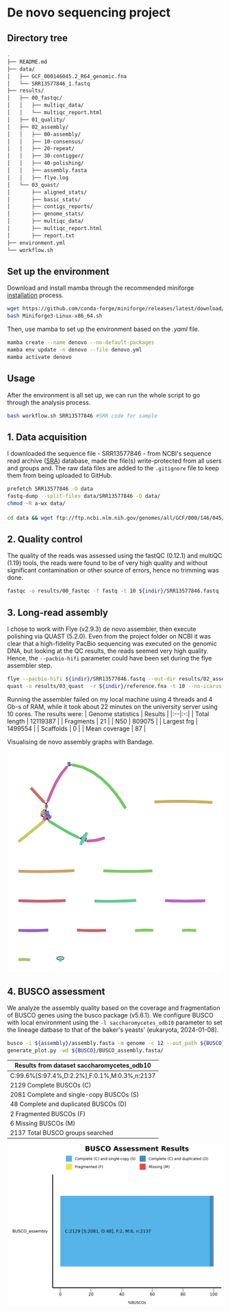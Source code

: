 # De novo sequencing project

## Directory tree
```bash
.
├── README.md
├── data/
│   ├── GCF_000146045.2_R64_genomic.fna
│   └── SRR13577846_1.fastq
├── results/
│   ├── 00_fastqc/
│   │   ├── multiqc_data/
│   │   └── multiqc_report.html
│   ├── 01_quality/
│   ├── 02_assembly/
│   │   ├── 00-assembly/
│   │   ├── 10-consensus/
│   │   ├── 20-repeat/
│   │   ├── 30-contigger/
│   │   ├── 40-polishing/
│   │   ├── assembly.fasta
│   │   ├── flye.log
│   └── 03_quast/
│       ├── aligned_stats/
│       ├── basic_stats/
│       ├── contigs_reports/
│       ├── genome_stats/
│       ├── multiqc_data/
│       ├── multiqc_report.html
│       ├── report.txt
├── environment.yml
└── workflow.sh
```
## Set up the environment
Download and install mamba through the recommended miniforge [installation](https://github.com/conda-forge/miniforge) process.
```bash
wget https://github.com/conda-forge/miniforge/releases/latest/download/Miniforge3-Linux-x86_64.sh
bash Miniforge3-Linux-x86_64.sh
```
Then, use mamba to set up the environment based on the *.yaml* file.
```bash
mamba create --name denovo --no-default-packages
mamba env update -n denovo --file denovo.yml
mamba activate denovo
```
## Usage
After the environment is all set up, we can run the whole script to go through the analysis process.
```bash
bash workflow.sh SRR13577846 #SRR code for sample
```
## 1. Data acquisition
I downloaded the sequence file - SRR13577846 - from NCBI's sequence read archive ([SRA](https://trace.ncbi.nlm.nih.gov/Traces/?view=run_browser&acc=SRR13577846&display=metadata)) database, made the file(s) write-protected from all users and groups and. The raw data files are added to the `.gitignore` file to keep them from being uploaded to GitHub.
```bash
prefetch SRR13577846 -O data
fastq-dump --split-files data/SRR13577846 -O data/
chmod -R a-wx data/

cd data && wget ftp://ftp.ncbi.nlm.nih.gov/genomes/all/GCF/000/146/045/GCF_000146045.2_R64/GCF_000146045.2_R64_genomic.fna.gz
```
## 2. Quality control
The quality of the reads was assessed using the fastQC (0.12.1) and multiQC (1.19) tools, the reads were found to be of very high quality and without significant contamination or other source of errors, hence no trimming was done.
```bash
fastqc -o results/00_fastqc -f fastq -t 10 ${indir}/SRR13577846.fastq
```

## 3. Long-read assembly
I chose to work with Flye (v2.9.3) de novo assembler, then execute polishing via QUAST (5.2.0). Even from the project folder on NCBI it was clear that a high-fidelity PacBio sequencing was executed on the genomic DNA, but looking at the QC results, the reads seemed very high quality. Hence, the `--pacbio-hifi` parameter could have been set during the flye assembler step. 
```bash
flye --pacbio-hifi ${indir}/SRR13577846.fastq --out-dir results/02_assembly --threads 10
quast -o results/03_quast  -r ${indir}/reference.fna -t 10 --no-icarus results/02_assembly/assembly.fasta
```
Running the assembler failed on my local machine using 4 threads and 4 Gb-s of RAM, while it took about 22 minutes on the university server using 10 cores. The results were:
| Genome statistics | Results |
|:--|:-:|
| Total length | 12119387 |
| Fragments | 21 |
| N50 | 809075 |
| Largest frg | 1499554 |
| Scaffolds | 0 |
| Mean coverage | 87 |

Visualising de novo assembly graphs with Bandage. 

![Plot 1](results/02_assembly/graph.png "Plot 1 - Visualising de novo assembly graphs with Bandage")

## 4. BUSCO assessment
We analyze the assembly quality based on the coverage and fragmentation of BUSCO genes using the busco package (v5.6.1). We configure BUSCO with local environment using the `-l saccharomycetes_odb10` parameter to set the lineage datbase to that of the baker's yeasts' (eukaryota, 2024-01-08).
```bash
busco -i ${assembly}/assembly.fasta -m genome -c 12 --out_path ${BUSCO}/ -l saccharomycetes_odb10
generate_plot.py -wd ${BUSCO}/BUSCO_assembly.fasta/
```
|Results from dataset saccharomycetes_odb10        |
|---|
|C:99.6%[S:97.4%,D:2.2%],F:0.1%,M:0.3%,n:2137      |
|2129    Complete BUSCOs (C)                       |
|2081    Complete and single-copy BUSCOs (S)       |
|48    Complete and duplicated BUSCOs (D)          |
|2    Fragmented BUSCOs (F)                        |
|6    Missing BUSCOs (M)                           |
|2137    Total BUSCO groups searched               |

![Plot 2](results/04_busco/BUSCO_assembly.fasta/busco_figure.png "Plot 2 - Completeness of BUSCO genes in the assembled genome")


